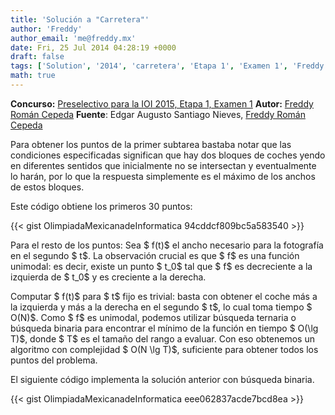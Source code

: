 ```yaml
---
title: 'Solución a "Carretera"'
author: 'Freddy'
author_email: 'me@freddy.mx'
date: Fri, 25 Jul 2014 04:28:19 +0000
draft: false
tags: ['Solution', '2014', 'carretera', 'Etapa 1', 'Examen 1', 'Freddy', 'nieves', 'preselectivo', 'solución', 'Soluciones Preselectivo 2014']
math: true
---
```


**Concurso:** [Preselectivo para la IOI 2015, Etapa 1, Examen 1](https://omegaup.com/arena/IOI2015E1E1/#problems/carretera) **Autor:** [Freddy Román Cepeda](http://freddy.mx/) **Fuente**: Edgar Augusto Santiago Nieves, [Freddy Román Cepeda](http://freddy.mx/)

Para obtener los puntos de la primer subtarea bastaba notar que las condiciones especificadas significan que hay dos bloques de coches yendo en diferentes sentidos que inicialmente no se intersectan y eventualmente lo harán, por lo que la respuesta simplemente es el máximo de los anchos de estos bloques.

Este código obtiene los primeros 30 puntos:

{{< gist OlimpiadaMexicanadeInformatica 94cddcf809bc5a583540 >}}

Para el resto de los puntos: Sea $ f(t)$ el ancho necesario para la fotografía en el segundo $ t$. La observación crucial es que $ f$ es una función unimodal: es decir, existe un punto $ t\_0$ tal que $ f$ es decreciente a la izquierda de $ t\_0$ y es creciente a la derecha.

Computar $ f(t)$ para $ t$ fijo es trivial: basta con obtener el coche más a la izquierda y más a la derecha en el segundo $ t$, lo cual toma tiempo $ O(N)$. Como $ f$ es unimodal, podemos utilizar búsqueda ternaria o búsqueda binaria para encontrar el mínimo de la función en tiempo $ O(\\lg T)$, donde $ T$ es el tamaño del rango a evaluar. Con eso obtenemos un algoritmo con complejidad $ O(N \\lg T)$, suficiente para obtener todos los puntos del problema.

El siguiente código implementa la solución anterior con búsqueda binaria.

{{< gist OlimpiadaMexicanadeInformatica eee062837acde7bcd8ea >}}